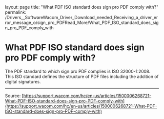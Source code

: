 layout: page
title: "What PDF ISO standard does sign pro PDF comply with?"
permalink: /Drivers__SoftwareWacom_Driver_Download_needed_Receiving_a_driver_error_message_o/sign_pro_PDFRead_More/What_PDF_ISO_standard_does_sign_pro_PDF_comply_with

# What PDF ISO standard does sign pro PDF comply with?

The PDF standard to which sign pro PDF complies is ISO 32000-1:2008. This ISO standard defines the structure of PDF files including the addition of digital signatures.

---
Source: [https://support.wacom.com/hc/en-us/articles/1500006268721-What-PDF-ISO-standard-does-sign-pro-PDF-comply-with](https://support.wacom.com/hc/en-us/articles/1500006268721-What-PDF-ISO-standard-does-sign-pro-PDF-comply-with)

